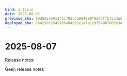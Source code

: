 ```yaml
---
kind: article
date: 2025-08-07
previous_sha: f9d925ae9114bc782bca9d4889f8d7bffb733da5
deployed_sha: 6b4250c854916b4d40c2c1c7a1c9f2488700de3a
---
```


# 2025-08-07

Release notes:

Geen release notes
